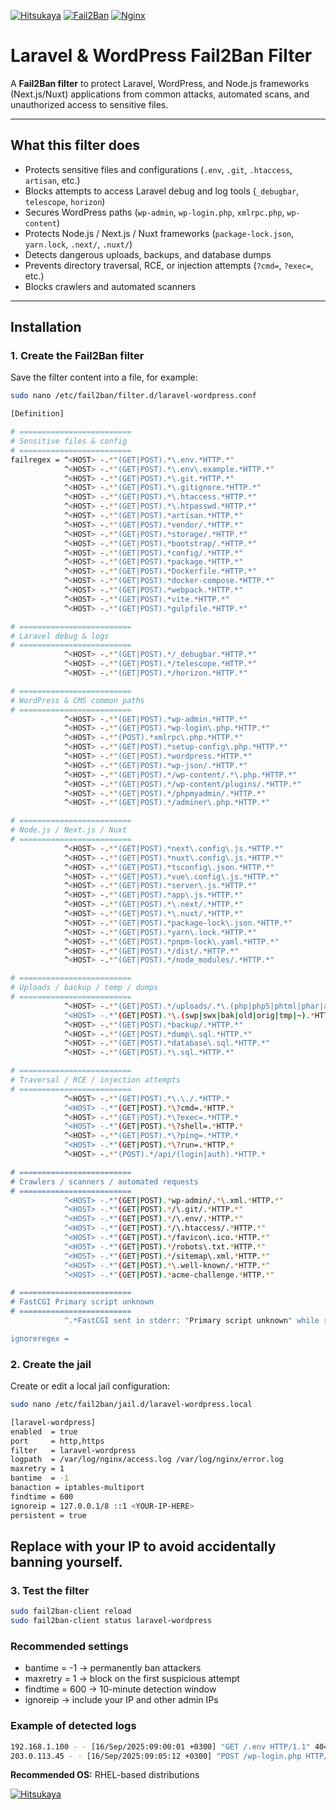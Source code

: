 [![Hitsukaya](https://img.shields.io/badge/Hitsukaya-red)](https://hitsukaya.com)
[![Fail2Ban](https://img.shields.io/badge/Fail2Ban-protected-brightgreen)](https://www.fail2ban.org/)
[![Nginx](https://img.shields.io/badge/Nginx-webserver-blue)](https://nginx.org/)

# Laravel & WordPress Fail2Ban Filter

A **Fail2Ban filter** to protect Laravel, WordPress, and Node.js frameworks (Next.js/Nuxt) applications from common attacks, automated scans, and unauthorized access to sensitive files.

---

## What this filter does

- Protects sensitive files and configurations (`.env`, `.git`, `.htaccess`, `artisan`, etc.)  
- Blocks attempts to access Laravel debug and log tools (`_debugbar`, `telescope`, `horizon`)  
- Secures WordPress paths (`wp-admin`, `wp-login.php`, `xmlrpc.php`, `wp-content`)  
- Protects Node.js / Next.js / Nuxt frameworks (`package-lock.json`, `yarn.lock`, `.next/`, `.nuxt/`)  
- Detects dangerous uploads, backups, and database dumps  
- Prevents directory traversal, RCE, or injection attempts (`?cmd=`, `?exec=`, etc.)  
- Blocks crawlers and automated scanners

---

## Installation

### 1. Create the Fail2Ban filter

Save the filter content into a file, for example:

```bash
sudo nano /etc/fail2ban/filter.d/laravel-wordpress.conf
```

```bash
[Definition]

# =========================
# Sensitive files & config
# =========================
failregex = ^<HOST> -.*"(GET|POST).*\.env.*HTTP.*"
            ^<HOST> -.*"(GET|POST).*\.env\.example.*HTTP.*"
            ^<HOST> -.*"(GET|POST).*\.git.*HTTP.*"
            ^<HOST> -.*"(GET|POST).*\.gitignore.*HTTP.*"
            ^<HOST> -.*"(GET|POST).*\.htaccess.*HTTP.*"
            ^<HOST> -.*"(GET|POST).*\.htpasswd.*HTTP.*"
            ^<HOST> -.*"(GET|POST).*artisan.*HTTP.*"
            ^<HOST> -.*"(GET|POST).*vendor/.*HTTP.*"
            ^<HOST> -.*"(GET|POST).*storage/.*HTTP.*"
            ^<HOST> -.*"(GET|POST).*bootstrap/.*HTTP.*"
            ^<HOST> -.*"(GET|POST).*config/.*HTTP.*"
            ^<HOST> -.*"(GET|POST).*package.*HTTP.*"
            ^<HOST> -.*"(GET|POST).*Dockerfile.*HTTP.*"
            ^<HOST> -.*"(GET|POST).*docker-compose.*HTTP.*"
            ^<HOST> -.*"(GET|POST).*webpack.*HTTP.*"
            ^<HOST> -.*"(GET|POST).*vite.*HTTP.*"
            ^<HOST> -.*"(GET|POST).*gulpfile.*HTTP.*"

# =========================
# Laravel debug & logs
# =========================
            ^<HOST> -.*"(GET|POST).*/_debugbar.*HTTP.*"
            ^<HOST> -.*"(GET|POST).*/telescope.*HTTP.*"
            ^<HOST> -.*"(GET|POST).*/horizon.*HTTP.*"

# =========================
# WordPress & CMS common paths
# =========================
            ^<HOST> -.*"(GET|POST).*wp-admin.*HTTP.*"
            ^<HOST> -.*"(GET|POST).*wp-login\.php.*HTTP.*"
            ^<HOST> -.*"(POST).*xmlrpc\.php.*HTTP.*"
            ^<HOST> -.*"(GET|POST).*setup-config\.php.*HTTP.*"
            ^<HOST> -.*"(GET|POST).*wordpress.*HTTP.*"
            ^<HOST> -.*"(GET|POST).*wp-json/.*HTTP.*"
            ^<HOST> -.*"(GET|POST).*/wp-content/.*\.php.*HTTP.*"
            ^<HOST> -.*"(GET|POST).*/wp-content/plugins/.*HTTP.*"
            ^<HOST> -.*"(GET|POST).*/phpmyadmin/.*HTTP.*"
            ^<HOST> -.*"(GET|POST).*/adminer\.php.*HTTP.*"

# =========================
# Node.js / Next.js / Nuxt
# =========================
            ^<HOST> -.*"(GET|POST).*next\.config\.js.*HTTP.*"
            ^<HOST> -.*"(GET|POST).*nuxt\.config\.js.*HTTP.*"
            ^<HOST> -.*"(GET|POST).*tsconfig\.json.*HTTP.*"
            ^<HOST> -.*"(GET|POST).*vue\.config\.js.*HTTP.*"
            ^<HOST> -.*"(GET|POST).*server\.js.*HTTP.*"
            ^<HOST> -.*"(GET|POST).*app\.js.*HTTP.*"
            ^<HOST> -.*"(GET|POST).*\.next/.*HTTP.*"
            ^<HOST> -.*"(GET|POST).*\.nuxt/.*HTTP.*"
            ^<HOST> -.*"(GET|POST).*package-lock\.json.*HTTP.*"
            ^<HOST> -.*"(GET|POST).*yarn\.lock.*HTTP.*"
            ^<HOST> -.*"(GET|POST).*pnpm-lock\.yaml.*HTTP.*"
            ^<HOST> -.*"(GET|POST).*/dist/.*HTTP.*"
            ^<HOST> -.*"(GET|POST).*/node_modules/.*HTTP.*"

# =========================
# Uploads / backup / temp / dumps
# =========================
            ^<HOST> -.*"(GET|POST).*/uploads/.*\.(php|php5|phtml|phar|asp|aspx|jsp|sh).*HTTP.*
            ^<HOST> -.*"(GET|POST).*\.(swp|swx|bak|old|orig|tmp|~).*HTTP.*
            ^<HOST> -.*"(GET|POST).*backup/.*HTTP.*"
            ^<HOST> -.*"(GET|POST).*dump\.sql.*HTTP.*"
            ^<HOST> -.*"(GET|POST).*database\.sql.*HTTP.*"
            ^<HOST> -.*"(GET|POST).*\.sql.*HTTP.*"

# =========================
# Traversal / RCE / injection attempts
# =========================
            ^<HOST> -.*"(GET|POST).*\.\./.*HTTP.*
            ^<HOST> -.*"(GET|POST).*\?cmd=.*HTTP.*
            ^<HOST> -.*"(GET|POST).*\?exec=.*HTTP.*
            ^<HOST> -.*"(GET|POST).*\?shell=.*HTTP.*
            ^<HOST> -.*"(GET|POST).*\?ping=.*HTTP.*
            ^<HOST> -.*"(GET|POST).*\?run=.*HTTP.*
            ^<HOST> -.*"(POST).*/api/(login|auth).*HTTP.*

# =========================
# Crawlers / scanners / automated requests
# =========================
            ^<HOST> -.*"(GET|POST).*wp-admin/.*\.xml.*HTTP.*"
            ^<HOST> -.*"(GET|POST).*/\.git/.*HTTP.*"
            ^<HOST> -.*"(GET|POST).*/\.env/.*HTTP.*"
            ^<HOST> -.*"(GET|POST).*/\.htaccess/.*HTTP.*"
            ^<HOST> -.*"(GET|POST).*/favicon\.ico.*HTTP.*"
            ^<HOST> -.*"(GET|POST).*/robots\.txt.*HTTP.*"
            ^<HOST> -.*"(GET|POST).*/sitemap\.xml.*HTTP.*"
            ^<HOST> -.*"(GET|POST).*\.well-known/.*HTTP.*"
            ^<HOST> -.*"(GET|POST).*acme-challenge.*HTTP.*"

# =========================
# FastCGI Primary script unknown
# =========================
            ^.*FastCGI sent in stderr: "Primary script unknown" while reading response header from upstream, client: <HOST>.*, request: ".*"

ignoreregex =

```

### 2. Create the jail

Create or edit a local jail configuration:

```bash
sudo nano /etc/fail2ban/jail.d/laravel-wordpress.local
```

```bash
[laravel-wordpress]
enabled  = true
port     = http,https
filter   = laravel-wordpress
logpath  = /var/log/nginx/access.log /var/log/nginx/error.log
maxretry = 1
bantime  = -1
banaction = iptables-multiport
findtime = 600
ignoreip = 127.0.0.1/8 ::1 <YOUR-IP-HERE>
persistent = true
```
## Replace <YOUR-IP-HERE> with your IP to avoid accidentally banning yourself.

### 3. Test the filter

```bash
sudo fail2ban-client reload
sudo fail2ban-client status laravel-wordpress
```

### Recommended settings
- bantime = -1 → permanently ban attackers
- maxretry = 1 → block on the first suspicious attempt
- findtime = 600 → 10-minute detection window
- ignoreip → include your IP and other admin IPs

### Example of detected logs
```bash
192.168.1.100 - - [16/Sep/2025:09:00:01 +0300] "GET /.env HTTP/1.1" 404 162 "-" "curl/7.68.0"
203.0.113.45 - - [16/Sep/2025:09:05:12 +0300] "POST /wp-login.php HTTP/1.1" 404 245 "-" "Mozilla/5.0"
```
**Recommended OS:** RHEL-based distributions

[![Hitsukaya](https://hitsukaya.com/assets/images/summary_large_image/summary_large_image-hitsukaya.png)](https://hitsukaya.com) 

